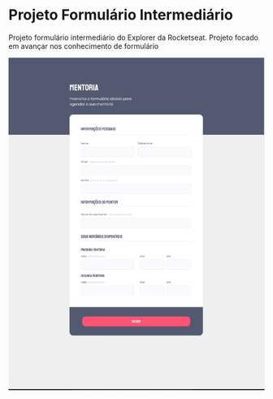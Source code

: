 # Projeto Formulário Intermediário

Projeto formulário intermediário do Explorer da Rocketseat. Projeto focado em avançar nos conhecimento de formulário

![Layout do projeto](assets/layout.png)